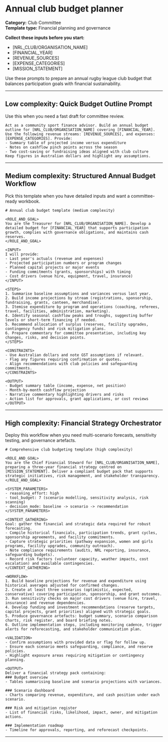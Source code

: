 # Annual club budget planner

**Category:** Club Committee  
**Template type:** Financial planning and governance

**Collect these inputs before you start:**

- [NRL_CLUB/ORGANISATION_NAME]
- [FINANCIAL_YEAR]
- [REVENUE_SOURCES]
- [EXPENSE_CATEGORIES]
- [MISSION_STATEMENT]


Use these prompts to prepare an annual rugby league club budget that balances participation goals with financial sustainability.

---

## Low complexity: Quick Budget Outline Prompt

Use this when you need a fast draft for committee review.

```text
Act as a community sport finance advisor. Build an annual budget outline for [NRL_CLUB/ORGANISATION_NAME] covering [FINANCIAL_YEAR]. Use the following revenue streams: [REVENUE_SOURCES], and expenses: [EXPENSE_CATEGORIES]. Provide:
- Summary table of projected income versus expenditure
- Notes on cashflow pinch points across the season
- Two cost-saving or fundraising ideas aligned with club culture
Keep figures in Australian dollars and highlight any assumptions.
```

---

## Medium complexity: Structured Annual Budget Workflow

Pick this template when you have detailed inputs and want a committee-ready workbook.

```text
# Annual club budget template (medium complexity)

<ROLE_AND_GOAL>
You are the Treasurer for [NRL_CLUB/ORGANISATION_NAME]. Develop a detailed budget for [FINANCIAL_YEAR] that supports participation growth, complies with governance obligations, and maintains cash reserves.
</ROLE_AND_GOAL>

<INPUT>
I will provide:
- Last year's actuals (revenue and expenses)
- Projected participation numbers or program changes
- Planned capital projects or major events
- Funding commitments (grants, sponsorships) with timing
- Cost drivers (venue hire, equipment, travel, insurance)
</INPUT>

<STEPS>
1. Summarise baseline assumptions and variances versus last year.
2. Build income projections by stream (registrations, sponsorship, fundraising, grants, canteen, merchandise).
3. Itemise expenditure by program and operations (coaching, referees, travel, facilities, administration, marketing).
4. Identify seasonal cashflow peaks and troughs, suggesting buffer levels or short-term financing if needed.
5. Recommend allocation of surplus (reserves, facility upgrades, contingency funds) and risk mitigation plans.
6. Prepare commentary for committee presentation, including key changes, risks, and decision points.
</STEPS>

<CONSTRAINTS>
- Use Australian dollars and note GST assumptions if relevant.
- Flag any figures requiring confirmation or quotes.
- Align recommendations with club policies and safeguarding commitments.
</CONSTRAINTS>

<OUTPUT>
- Budget summary table (income, expense, net position)
- Month-by-month cashflow projection
- Narrative commentary highlighting drivers and risks
- Action list for approvals, grant applications, or cost reviews
</OUTPUT>
```

---

## High complexity: Financial Strategy Orchestrator

Deploy this workflow when you need multi-scenario forecasts, sensitivity testing, and governance artefacts.

```text
# Comprehensive club budgeting template (high complexity)

<ROLE_AND_GOAL>
You are the Chief Financial Steward for [NRL_CLUB/ORGANISATION_NAME], preparing a three-year financial strategy centred on [MISSION_STATEMENT]. Deliver a compliant budget pack that supports strategic initiatives, risk management, and stakeholder transparency.
</ROLE_AND_GOAL>

<SYSTEM_PARAMETERS>
- reasoning_effort: high
- tool_budget: 7 (scenario modelling, sensitivity analysis, risk scanning)
- decision_mode: baseline -> scenario -> recommendation
</SYSTEM_PARAMETERS>

<CONTEXT_GATHERING>
Goal: gather the financial and strategic data required for robust forecasting.
- Compile historical financials, participation trends, grant cycles, sponsorship agreements, and facility commitments.
- Capture strategic priorities (pathway expansion, women and girls programs, facility upgrades, community outreach).
- Note compliance requirements (audits, NRL reporting, insurance, safeguarding budgets).
- Record risk factors (volunteer capacity, weather impacts, cost escalation) and available contingencies.
</CONTEXT_GATHERING>

<WORKFLOW>
1. Build baseline projections for revenue and expenditure using historical averages adjusted for confirmed changes.
2. Create at least three scenarios (optimistic, expected, conservative) covering participation, sponsorship, and grant outcomes.
3. Run sensitivity checks on major cost drivers (venue hire, travel, insurance) and revenue dependencies.
4. Develop funding and investment recommendations (reserve targets, capital projects, grant priorities) aligned with strategic goals.
5. Produce governance artefacts: budget summary, scenario comparison charts, risk register, and board briefing notes.
6. Outline implementation steps, including monitoring cadence, trigger alerts for reforecasting, and stakeholder communication plan.

<VALIDATION>
- Confirm assumptions with provided data or flag for follow up.
- Ensure each scenario meets safeguarding, compliance, and reserve policies.
- Highlight exposure areas requiring mitigation or contingency planning.

<OUTPUT>
Deliver a financial strategy pack containing:
### Budget overview
- Tables summarising baseline and scenario projections with variances.

### Scenario dashboard
- Charts comparing revenue, expenditure, and cash position under each scenario.

### Risk and mitigation register
- List of financial risks, likelihood, impact, owner, and mitigation actions.

### Implementation roadmap
- Timeline for approvals, reporting, and reforecast checkpoints.
```

---
